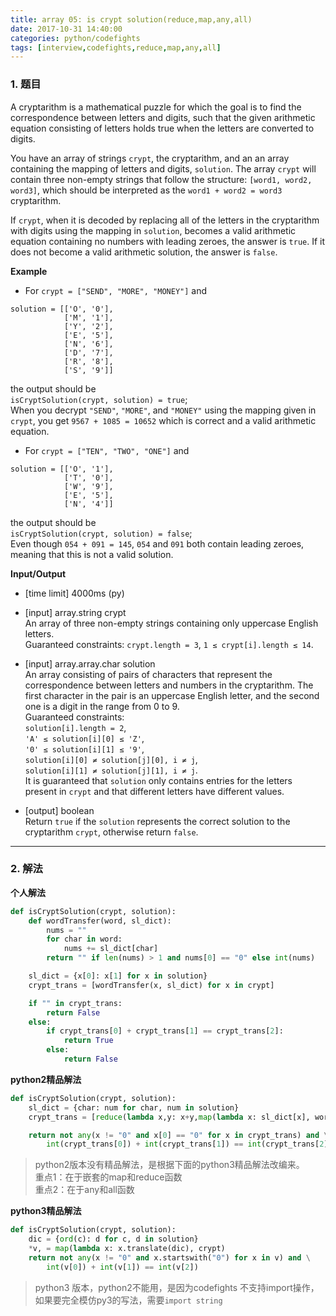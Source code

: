 ```yaml
---
title: array 05: is crypt solution(reduce,map,any,all)
date: 2017-10-31 14:40:00
categories: python/codefights
tags: [interview,codefights,reduce,map,any,all]
---
```


### 1. 题目
A cryptarithm is a mathematical puzzle for which the goal is to find the correspondence between letters and digits, such that the given arithmetic equation consisting of letters holds true when the letters are converted to digits.

You have an array of strings `crypt`, the cryptarithm, and an an array containing the mapping of letters and digits, `solution`. The array `crypt` will contain three non-empty strings that follow the structure: `[word1, word2, word3]`, which should be interpreted as the `word1 + word2 = word3` cryptarithm.

If `crypt`, when it is decoded by replacing all of the letters in the cryptarithm with digits using the mapping in `solution`, becomes a valid arithmetic equation containing no numbers with leading zeroes, the answer is `true`. If it does not become a valid arithmetic solution, the answer is `false`.

**Example**

- For `crypt = ["SEND", "MORE", "MONEY"]` and
```
solution = [['O', '0'],
            ['M', '1'],
            ['Y', '2'],
            ['E', '5'],
            ['N', '6'],
            ['D', '7'],
            ['R', '8'],
            ['S', '9']]
```
the output should be  
`isCryptSolution(crypt, solution) = true`;  
When you decrypt `"SEND"`, `"MORE"`, and `"MONEY"` using the mapping given in `crypt`, you get `9567 + 1085 = 10652` which is correct and a valid arithmetic equation.

- For `crypt = ["TEN", "TWO", "ONE"]` and
```
solution = [['O', '1'],
            ['T', '0'],
            ['W', '9'],
            ['E', '5'],
            ['N', '4']]
```
the output should be  
`isCryptSolution(crypt, solution) = false`;  
Even though `054 + 091 = 145`, `054` and `091` both contain leading zeroes, meaning that this is not a valid solution.

**Input/Output**
- [time limit] 4000ms (py)

- [input] array.string crypt   
An array of three non-empty strings containing only uppercase English letters.  
Guaranteed constraints:
`crypt.length = 3`,
`1 ≤ crypt[i].length ≤ 14`.

- [input] array.array.char solution  
An array consisting of pairs of characters that represent the correspondence between letters and numbers in the cryptarithm. The first character in the pair is an uppercase English letter, and the second one is a digit in the range from 0 to 9.  
Guaranteed constraints:  
`solution[i].length = 2`,  
`'A' ≤ solution[i][0] ≤ 'Z'`,  
`'0' ≤ solution[i][1] ≤ '9'`,  
`solution[i][0] ≠ solution[j][0], i ≠ j`,  
`solution[i][1] ≠ solution[j][1], i ≠ j`.  
It is guaranteed that `solution` only contains entries for the letters present in `crypt` and that different letters have different values.

- [output] boolean  
Return `true` if the `solution` represents the correct solution to the cryptarithm `crypt`, otherwise return `false`.

---

### 2. 解法
**个人解法**
``` python
def isCryptSolution(crypt, solution):
    def wordTransfer(word, sl_dict):
        nums = ""
        for char in word:
            nums += sl_dict[char]
        return "" if len(nums) > 1 and nums[0] == "0" else int(nums)

    sl_dict = {x[0]: x[1] for x in solution}
    crypt_trans = [wordTransfer(x, sl_dict) for x in crypt]

    if "" in crypt_trans:
        return False
    else:
        if crypt_trans[0] + crypt_trans[1] == crypt_trans[2]:
            return True
        else:
            return False
```

**python2精品解法**
``` python
def isCryptSolution(crypt, solution):
    sl_dict = {char: num for char, num in solution}
    crypt_trans = [reduce(lambda x,y: x+y,map(lambda x: sl_dict[x], word)) for word in crypt]

    return not any(x != "0" and x[0] == "0" for x in crypt_trans) and \
        int(crypt_trans[0]) + int(crypt_trans[1]) == int(crypt_trans[2])
```
> python2版本没有精品解法，是根据下面的python3精品解法改编来。  
重点1：在于嵌套的map和reduce函数  
重点2：在于any和all函数

**python3精品解法**
``` python
def isCryptSolution(crypt, solution):
    dic = {ord(c): d for c, d in solution}
    *v, = map(lambda x: x.translate(dic), crypt)
    return not any(x != "0" and x.startswith("0") for x in v) and \
        int(v[0]) + int(v[1]) == int(v[2])
```
> python3 版本，python2不能用，是因为codefights 不支持import操作，如果要完全模仿py3的写法，需要`import string`
